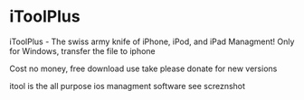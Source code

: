 # iToolPlus
iToolPlus - The swiss army knife of iPhone, iPod, and iPad Managment! Only for Windows, transfer the file to iphone

Cost no money, free download use
take
please donate for new
versions

itool is the all purpose ios managment software
see screznshot
